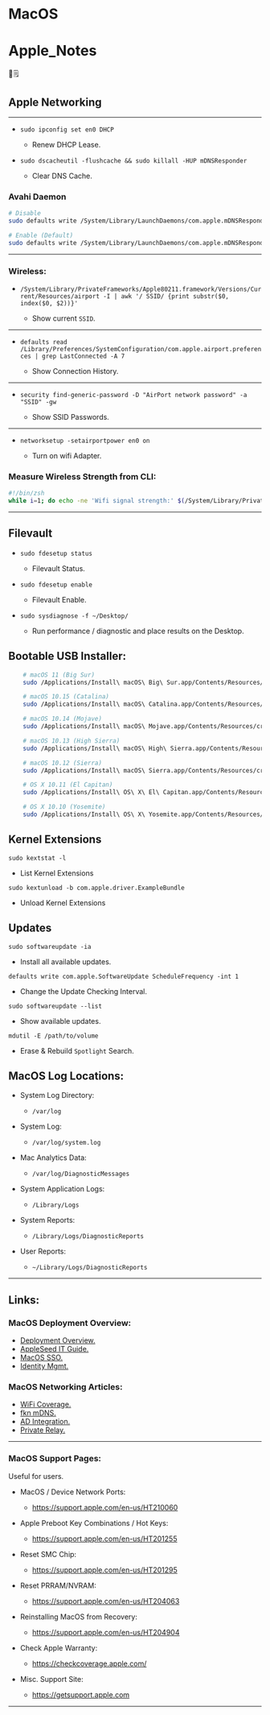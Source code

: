 # MacOS

# Apple_Notes

🍎️🗒️

## Apple Networking

* * *

-   `sudo ipconfig set en0 DHCP`

    -   Renew DHCP Lease.

-   `sudo dscacheutil -flushcache && sudo killall -HUP mDNSResponder`

    -   Clear DNS Cache.

### Avahi Daemon

```bash
# Disable
sudo defaults write /System/Library/LaunchDaemons/com.apple.mDNSResponder.plist ProgramArguments -array-add "-NoMulticastAdvertisements"

# Enable (Default)
sudo defaults write /System/Library/LaunchDaemons/com.apple.mDNSResponder.plist ProgramArguments -array "/usr/sbin/mDNSResponder" "-launchd"
```

* * *

### Wireless:

-   `/System/Library/PrivateFrameworks/Apple80211.framework/Versions/Current/Resources/airport -I | awk '/ SSID/ {print substr($0, index($0, $2))}'`

    -   Show current `SSID`.

* * *

-   `defaults read /Library/Preferences/SystemConfiguration/com.apple.airport.preferences | grep LastConnected -A 7`

    -   Show Connection History.

* * *

-   `security find-generic-password -D "AirPort network password" -a "SSID" -gw`

    -   Show SSID Passwords.

* * *

-   `networksetup -setairportpower en0 on`

    -   Turn on wifi Adapter.

### Measure Wireless Strength from CLI:

```bash
#!/bin/zsh
while i=1; do echo -ne 'Wifi signal strength:' $(/System/Library/PrivateFrameworks/Apple80211.framework/Versions/Current/Resources/airport -I | grep CtlRSSI | awk {'print $2'}) '\r'; sleep 0.5; done
```

* * *

## Filevault

-   `sudo fdesetup status`

    -   Filevault Status.

-   `sudo fdesetup enable`

    -   Filevault Enable.

-   `sudo sysdiagnose -f ~/Desktop/`

    -   Run performance / diagnostic and place results on the Desktop.

## Bootable USB Installer:

```bash
    # macOS 11 (Big Sur)
    sudo /Applications/Install\ macOS\ Big\ Sur.app/Contents/Resources/createinstallmedia --volume /Volumes/USB --nointeraction --downloadassets

    # macOS 10.15 (Catalina)
    sudo /Applications/Install\ macOS\ Catalina.app/Contents/Resources/createinstallmedia --volume /Volumes/USB --nointeraction --downloadassets

    # macOS 10.14 (Mojave)
    sudo /Applications/Install\ macOS\ Mojave.app/Contents/Resources/createinstallmedia --volume /Volumes/USB --nointeraction --downloadassets

    # macOS 10.13 (High Sierra)
    sudo /Applications/Install\ macOS\ High\ Sierra.app/Contents/Resources/createinstallmedia --volume /Volumes/USB --applicationpath /Applications/Install\ macOS\ High\ Sierra.app

    # macOS 10.12 (Sierra)
    sudo /Applications/Install\ macOS\ Sierra.app/Contents/Resources/createinstallmedia --volume /Volumes/USB --applicationpath /Applications/Install\ macOS\ Sierra.app

    # OS X 10.11 (El Capitan)
    sudo /Applications/Install\ OS\ X\ El\ Capitan.app/Contents/Resources/createinstallmedia --volume /Volumes/USB --applicationpath /Applications/Install\ OS\ X\ El\ Capitan.app

    # OS X 10.10 (Yosemite)
    sudo /Applications/Install\ OS\ X\ Yosemite.app/Contents/Resources/createinstallmedia --volume /Volumes/USB --applicationpath /Applications/Install\ OS\ X\ Yosemite.app
```

## Kernel Extensions

`sudo kextstat -l`

-   List Kernel Extensions

`sudo kextunload -b com.apple.driver.ExampleBundle`

-   Unload Kernel Extensions

## Updates

`sudo softwareupdate -ia`

-   Install all available updates.

`defaults write com.apple.SoftwareUpdate ScheduleFrequency -int 1`

-   Change the Update Checking Interval.

`sudo softwareupdate --list`

-   Show available updates.

`mdutil -E /path/to/volume`

-   Erase & Rebuild `Spotlight` Search.

## MacOS Log Locations:

-   System Log Directory:

    -   `/var/log`

-   System Log:

    -   `/var/log/system.log`

-   Mac Analytics Data:

    -   `/var/log/DiagnosticMessages`

-   System Application Logs:

    -   `/Library/Logs`

-   System Reports:

    -   `/Library/Logs/DiagnosticReports`

-   User Reports:

    -   `~/Library/Logs/DiagnosticReports`

* * *

## Links:

### MacOS Deployment Overview:

-   [Deployment Overview.](https://www.apple.com/business/docs/site/Mac_Deployment_Overview.pdf)
-   [AppleSeed IT Guide.](https://www.apple.com/business/docs/resources/AppleSeed_for_IT_Guide.pdf)
-   [MacOS SSO.](https://support.apple.com/guide/deployment-reference-macos/single-sign-on-extension-apdac83c038d/web)
-   [Identity Mgmt.](https://support.apple.com/guide/deployment-reference-macos/intro-to-identity-management-apd28d472300/web)

### MacOS Networking Articles:

-   [WiFi Coverage.](https://support.apple.com/guide/deployment-reference-macos/getting-proper-wi-fi-coverage-iorb54f75587/web)
-   [fkn mDNS.](https://support.apple.com/guide/deployment-reference-macos/intro-to-bonjour-apd0401947ff/web)
-   [AD Integration.](https://support.apple.com/guide/deployment-reference-macos/integrating-macos-with-active-directory-iorbeda89d1d/web)
-   [Private Relay.](https://support.apple.com/en-us/HT212614)


* * *

### MacOS Support Pages:

Useful for users.

-   MacOS / Device Network Ports:

    -   <https://support.apple.com/en-us/HT210060>

-   Apple Preboot Key Combinations / Hot Keys:

    -   <https://support.apple.com/en-us/HT201255>

-   Reset SMC Chip:

    -   <https://support.apple.com/en-us/HT201295>

-   Reset PRRAM/NVRAM:

    -   <https://support.apple.com/en-us/HT204063>

-   Reinstalling MacOS from Recovery:

    -   <https://support.apple.com/en-us/HT204904>

-   Check Apple Warranty:

    -   <https://checkcoverage.apple.com/>

-   Misc. Support Site:

    -   <https://getsupport.apple.com>

* * *
